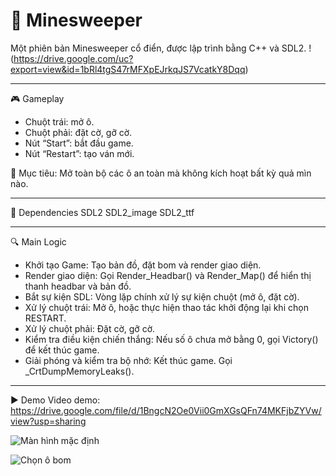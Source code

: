 # 🧨 Minesweeper
Một phiên bản Minesweeper cổ điển, được lập trình bằng C++ và SDL2. 
!(https://drive.google.com/uc?export=view&id=1bRl4tgS47rMFXpEJrkqJS7VcatkY8Dqq)


--- 
🎮 Gameplay
- Chuột trái: mở ô.
- Chuột phải: đặt cờ, gỡ cờ.
- Nút “Start”: bắt đầu game.
- Nút “Restart”: tạo ván mới.

🎯 Mục tiêu:
Mở toàn bộ các ô an toàn mà không kích hoạt bất kỳ quả mìn nào.

---
🧱 Dependencies
SDL2
SDL2_image
SDL2_ttf 

---
🔍 Main Logic
- Khởi tạo Game: Tạo bản đồ, đặt bom và render giao diện.
- Render giao diện: Gọi Render_Headbar() và Render_Map() để hiển thị thanh headbar và bản đồ.
- Bắt sự kiện SDL: Vòng lặp chính xử lý sự kiện chuột (mở ô, đặt cờ).
- Xử lý chuột trái: Mở ô, hoặc thực hiện thao tác khởi động lại khi chọn RESTART.
- Xử lý chuột phải: Đặt cờ, gỡ cờ.
- Kiểm tra điều kiện chiến thắng: Nếu số ô chưa mở bằng 0, gọi Victory() để kết thúc game.
- Giải phóng và kiểm tra bộ nhớ: Kết thúc game. Gọi _CrtDumpMemoryLeaks().

---
▶️ Demo
Video demo: https://drive.google.com/file/d/1BngcN2Oe0Vii0GmXGsQFn74MKFjbZYVw/view?usp=sharing

![Màn hình mặc định](https://drive.google.com/uc?export=view&id=169Ow3_gTnip6rdYE6pVltEcdp4nHsB8c)

![Chọn ô bom](https://drive.google.com/uc?export=view&id=1ilI87mGBYPsMaYuiTwUNulGVMNlwdeWo)

